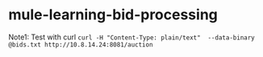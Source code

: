 # mule-learning-bid-processing

Note1: Test with curl
    `curl -H "Content-Type: plain/text"  --data-binary @bids.txt http://10.8.14.24:8081/auction` 